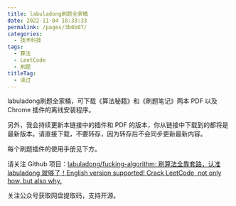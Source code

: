 ```yaml
---
title: labuladong刷题全家桶
date: 2022-11-04 10:33:33
permalink: /pages/3b6b07/
categories:
  - 技术科技
tags:
  - 算法
  - LeetCode
  - 刷题
titleTag: 
  - 读过
---
```


labuladong刷题全家桶，可下载《算法秘籍》和《刷题笔记》两本 PDF 以及 Chrome 插件的离线安装程序。

<!-- more -->

另外，我会持续更新本链接中的插件和 PDF 的版本，你从链接中下载到的都将是最新版本。请直接下载，不要转存，因为转存后不会同步更新最新内容。

每个刷题插件的使用手册见下方。

请关注 Github 项目：[labuladong/fucking-algorithm: 刷算法全靠套路，认准 labuladong 就够了！English version supported! Crack LeetCode, not only how, but also why.](https://github.com/labuladong/fucking-algorithm)

关注公众号获取网盘提取码，支持开源。

<!-- 提取码: 541i -->

<BookShelf
album=""
author="labuladong"
intro="labuladong刷题全家桶，可下载《算法秘籍》和《刷题笔记》两本 PDF 以及 Chrome 插件的离线安装程序。"
lang="中文"
link="https://pan.baidu.com/s/1PoG0Zxy7H64aXUM-Gj0UuA"
douban=""
/>
